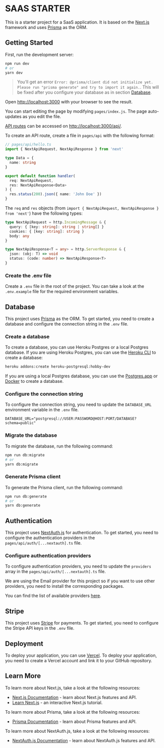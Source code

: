 # SAAS STARTER

This is a starter project for a SaaS application. It is based on the [Next.js](https://nextjs.org/) framework and uses [Prisma](https://www.prisma.io/) as the ORM.

## Getting Started

First, run the development server:

```bash
npm run dev
# or
yarn dev
```

>You'll get an error `Error: @prisma/client did not initialize yet. Please run "prisma generate" and try to import it again.`. This will be fixed after you configure your database as in section [Database](#database).

Open [http://localhost:3000](http://localhost:3000) with your browser to see the result.

You can start editing the page by modifying `pages/index.js`. The page auto-updates as you edit the file.

[API routes](https://nextjs.org/docs/api-routes/introduction) can be accessed on [http://localhost:3000/api/](http://localhost:3000/api/).

To create an API route, create a file in `pages/api` with the following format:

```ts
// pages/api/hello.ts
import { NextApiRequest, NextApiResponse } from 'next'

type Data = {
  name: string
}

export default function handler(
  req: NextApiRequest,
  res: NextApiResponse<Data>
) {
  res.status(200).json({ name: 'John Doe' })
}
```

The `req` and `res` objects (from `import { NextApiRequest, NextApiResponse } from 'next'`) have the following types:

```ts
type NextApiRequest = http.IncomingMessage & {
  query: { [key: string]: string | string[] }
  cookies: { [key: string]: string }
  body: any
}

type NextApiResponse<T = any> = http.ServerResponse & {
  json: (obj: T) => void
  status: (code: number) => NextApiResponse<T>
}
```

### Create the .env file

Create a `.env` file in the root of the project. You can take a look at the `.env.example` file for the required environment variables.

## Database

This project uses [Prisma](https://www.prisma.io/) as the ORM. To get started, you need to create a database and configure the connection string in the `.env` file.

### Create a database

To create a database, you can use Heroku Postgres or a local Postgres database. If you are using Heroku Postgres, you can use the [Heroku CLI](https://devcenter.heroku.com/articles/heroku-cli) to create a database:

```bash
heroku addons:create heroku-postgresql:hobby-dev
```

If you are using a local Postgres database, you can use the [Postgres.app](https://postgresapp.com/) or [Docker](https://www.docker.com/) to create a database.

### Configure the connection string

To configure the connection string, you need to update the `DATABASE_URL` environment variable in the `.env` file.

```.env
DATABASE_URL="postgresql://USER:PASSWORD@HOST:PORT/DATABASE?schema=public"
```

### Migrate the database

To migrate the database, run the following command:

```bash
npm run db:migrate
# or
yarn db:migrate
```

### Generate Prisma client

To generate the Prisma client, run the following command:

```bash
npm run db:generate
# or
yarn db:generate
```

## Authentication

This project uses [NextAuth.js](https://next-auth.js.org/) for authentication. To get started, you need to configure the authentication providers in the `pages/api/auth/[...nextauth].ts` file.

### Configure authentication providers

To configure authentication providers, you need to update the `providers` array in the `pages/api/auth/[...nextauth].ts` file.

We are using the Email provider for this project so if you want to use other providers, you need to install the corresponding packages.

You can find the list of available providers [here](https://next-auth.js.org/providers/).

## Stripe

This project uses [Stripe](https://stripe.com/) for payments. To get started, you need to configure the Stripe API keys in the `.env` file.

## Deployment

To deploy your application, you can use [Vercel](https://vercel.com/). To deploy your application, you need to create a Vercel account and link it to your GitHub repository.

## Learn More

To learn more about Next.js, take a look at the following resources:

- [Next.js Documentation](https://nextjs.org/docs) - learn about Next.js features and API.
- [Learn Next.js](https://nextjs.org/learn) - an interactive Next.js tutorial.

To learn more about Prisma, take a look at the following resources:

- [Prisma Documentation](https://www.prisma.io/docs/) - learn about Prisma features and API.

To learn more about NextAuth.js, take a look at the following resources:

- [NextAuth.js Documentation](https://next-auth.js.org/getting-started/introduction) - learn about NextAuth.js features and API.
